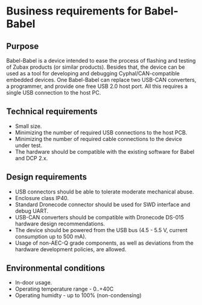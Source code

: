 # Business requirements for Babel-Babel

## Purpose

Babel-Babel is a device intended to ease the process of flashing and testing of Zubax products (or similar products).
Besides that, the device can be used as a tool for developing and debugging Cyphal/CAN-compatible embedded devices.
One Babel-Babel can replace two USB-CAN converters, a programmer, and provide one free USB 2.0 host port.
All this requires a single USB connection to the host PC.

## Technical requirements

* Small size.
* Minimizing the number of required USB connections to the host PCB.
* Minimizing the number of required cable connections to the device under test.
* The hardware should be compatible with the existing software for Babel and DCP 2.x.

## Design requirements

* USB connectors should be able to tolerate moderate mechanical abuse.
* Enclosure class IP40.
* Standard Dronecode connector should be used for SWD interface and debug UART.
* USB-CAN converters should be compatible with Dronecode DS-015 hardware design recommendations.
* The device should be powered from the USB bus (4.5 - 5.5 V, current consumption up to 500 mA).
* Usage of non-AEC-Q grade components, as well as deviations from the hardware development policies, are allowed.

## Environmental conditions

* In-door usage.
* Operating temperature range - 0..+40C
* Operating humidty - up to 100% (non-condensing)
